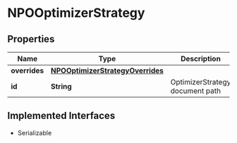 

# NPOOptimizerStrategy


## Properties

Name | Type | Description | Notes
------------ | ------------- | ------------- | -------------
**overrides** | [**NPOOptimizerStrategyOverrides**](NPOOptimizerStrategyOverrides.md) |  |  [optional]
**id** | **String** | OptimizerStrategy document path | 


## Implemented Interfaces

* Serializable


